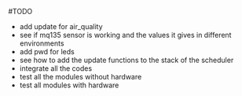 #TODO
- add update for air_quality
- see if mq135 sensor is working and the values it gives in different environments
- add pwd for leds
- see how to add the update functions to the stack of the scheduler
- integrate all the codes
- test all the modules without hardware
- test all modules with hardware
